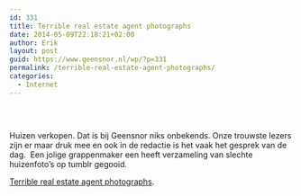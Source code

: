 ```yaml
---
id: 331
title: Terrible real estate agent photographs
date: 2014-05-09T22:18:21+02:00
author: Erik
layout: post
guid: https://www.geensnor.nl/wp/?p=331
permalink: /terrible-real-estate-agent-photographs/
categories:
  - Internet
---
```

&nbsp;

<p style="text-align: center;">
  <a href="https://terriblerealestateagentphotos.com/"><img src='https://www.geensnor.nl/wp/wp-content/uploads/2014/05/tumblr_n501dbcdCH1rrqskho1_500.jpg' alt='' /></a>
</p>

Huizen verkopen. Dat is bij Geensnor niks onbekends. Onze trouwste lezers zijn er maar druk mee en ook in de redactie is het vaak het gesprek van de dag.  Een jolige grappenmaker een heeft verzameling van slechte huizenfoto&#8217;s op tumblr gegooid.

[Terrible real estate agent photographs](https://terriblerealestateagentphotos.com/).